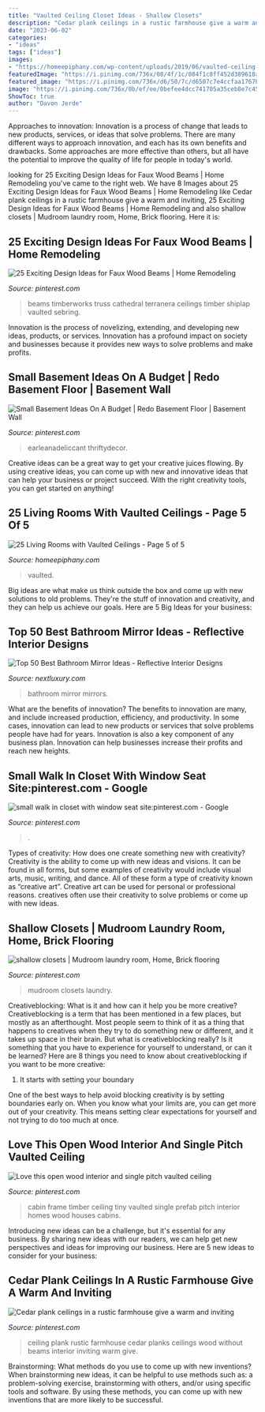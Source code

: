 ```yaml
---
title: "Vaulted Ceiling Closet Ideas - Shallow Closets"
description: "Cedar plank ceilings in a rustic farmhouse give a warm and inviting"
date: "2023-06-02"
categories:
- "ideas"
tags: ["ideas"]
images:
- "https://homeepiphany.com/wp-content/uploads/2019/06/vaulted-ceiling-living-rooms_23.jpg"
featuredImage: "https://i.pinimg.com/736x/08/4f/1c/084f1c8ff452d389618a233873267f97--plank-ceiling-rustic-farmhouse.jpg"
featured_image: "https://i.pinimg.com/736x/d6/50/7c/d6507c7e4ccfaa1767b343d14e699ce4.jpg"
image: "https://i.pinimg.com/736x/0b/ef/ee/0befee4dcc741705a35ceb8e7c4590e6.jpg"
ShowToc: true
author: "Davon Jerde"
---
```



Approaches to innovation:
Innovation is a process of change that leads to new products, services, or ideas that solve problems. There are many different ways to approach innovation, and each has its own benefits and drawbacks. Some approaches are more effective than others, but all have the potential to improve the quality of life for people in today's world.

	

		
looking for 25 Exciting Design Ideas for Faux Wood Beams | Home Remodeling you've came to the right web. We have 8 Images about 25 Exciting Design Ideas for Faux Wood Beams | Home Remodeling like Cedar plank ceilings in a rustic farmhouse give a warm and inviting, 25 Exciting Design Ideas for Faux Wood Beams | Home Remodeling and also shallow closets | Mudroom laundry room, Home, Brick flooring. Here it is:
		
    
## 25 Exciting Design Ideas For Faux Wood Beams | Home Remodeling

<img loading=lazy src="https://i.pinimg.com/736x/d6/50/7c/d6507c7e4ccfaa1767b343d14e699ce4.jpg" onerror="this.onerror=null;this.src='https://tse2.mm.bing.net/th?id=OIP.ml2nIoKP-GVavwMd2xsZXgHaKf&amp;pid=15.1';" alt="25 Exciting Design Ideas for Faux Wood Beams | Home Remodeling">

_Source: pinterest.com_

>beams timberworks truss cathedral terranera ceilings timber shiplap vaulted sebring. 

	

Innovation is the process of novelizing, extending, and developing new ideas, products, or services. Innovation has a profound impact on society and businesses because it provides new ways to solve problems and make profits.

    
## Small Basement Ideas On A Budget | Redo Basement Floor | Basement Wall

<img loading=lazy src="https://i.pinimg.com/736x/0b/ef/ee/0befee4dcc741705a35ceb8e7c4590e6.jpg" onerror="this.onerror=null;this.src='https://tse2.mm.bing.net/th?id=OIP.rFfc3a1gcjcrkCXd8--hcQHaLH&amp;pid=15.1';" alt="Small Basement Ideas On A Budget | Redo Basement Floor | Basement Wall">

_Source: pinterest.com_

>earleanadeliccant thriftydecor. 

	

Creative ideas can be a great way to get your creative juices flowing. By using creative ideas, you can come up with new and innovative ideas that can help your business or project succeed. With the right creativity tools, you can get started on anything!

    
## 25 Living Rooms With Vaulted Ceilings - Page 5 Of 5

<img loading=lazy src="https://homeepiphany.com/wp-content/uploads/2019/06/vaulted-ceiling-living-rooms_23.jpg" onerror="this.onerror=null;this.src='https://tse2.mm.bing.net/th?id=OIP.lKxbtOd3yPpzbyBPCIA7qgHaJQ&amp;pid=15.1';" alt="25 Living Rooms with Vaulted Ceilings - Page 5 of 5">

_Source: homeepiphany.com_

>vaulted. 

	

Big ideas are what make us think outside the box and come up with new solutions to old problems. They're the stuff of innovation and creativity, and they can help us achieve our goals. Here are 5 Big Ideas for your business: 

    
## Top 50 Best Bathroom Mirror Ideas - Reflective Interior Designs

<img loading=lazy src="http://nextluxury.com/wp-content/uploads/bathroom-mirrors-ideas.jpg" onerror="this.onerror=null;this.src='https://tse1.mm.bing.net/th?id=OIP.JEc3pbZ_CH_xQ5f_PdTsxwAAAA&amp;pid=15.1';" alt="Top 50 Best Bathroom Mirror Ideas - Reflective Interior Designs">

_Source: nextluxury.com_

>bathroom mirror mirrors. 

	

What are the benefits of innovation?
The benefits to innovation are many, and include increased production, efficiency, and productivity. In some cases, innovation can lead to new products or services that solve problems people have had for years. Innovation is also a key component of any business plan. Innovation can help businesses increase their profits and reach new heights.

    
## Small Walk In Closet With Window Seat Site:pinterest.com - Google

<img loading=lazy src="https://i.pinimg.com/736x/06/2c/a1/062ca1564b8f9d68064168a11bd23a31.jpg" onerror="this.onerror=null;this.src='https://tse4.mm.bing.net/th?id=OIP.jq8oDrkQU2Tja_YDnwpaywHaLH&amp;pid=15.1';" alt="small walk in closet with window seat site:pinterest.com - Google">

_Source: pinterest.com_

>. 

	

Types of creativity: How does one create something new with creativity?
Creativity is the ability to come up with new ideas and visions. It can be found in all forms, but some examples of creativity would include visual arts, music, writing, and dance. All of these form a type of creativity known as “creative art”. Creative art can be used for personal or professional reasons. creatives often use their creativity to solve problems or come up with new ideas.

    
## Shallow Closets | Mudroom Laundry Room, Home, Brick Flooring

<img loading=lazy src="https://i.pinimg.com/564x/99/3f/b6/993fb6be61f8c1e632355bca3749a10b.jpg" onerror="this.onerror=null;this.src='https://tse3.mm.bing.net/th?id=OIP.4-hRIkVzSkHqUhnF7_C54gHaJ9&amp;pid=15.1';" alt="shallow closets | Mudroom laundry room, Home, Brick flooring">

_Source: pinterest.com_

>mudroom closets laundry. 

	

Creativeblocking: What is it and how can it help you be more creative?
Creativeblocking is a term that has been mentioned in a few places, but mostly as an afterthought. Most people seem to think of it as a thing that happens to creatives when they try to do something new or different, and it takes up space in their brain. But what is creativeblocking really? Is it something that you have to experience for yourself to understand, or can it be learned? Here are 8 things you need to know about creativeblocking if you want to be more creative: 
1) It starts with setting your boundary

One of the best ways to help avoid blocking creativity is by setting boundaries early on. When you know what your limits are, you can get more out of your creativity. This means setting clear expectations for yourself and not trying to do too much at once.

    
## Love This Open Wood Interior And Single Pitch Vaulted Ceiling

<img loading=lazy src="https://i.pinimg.com/736x/2d/6e/31/2d6e3145540e9e7f3a910429b161e084--small-cabins-small-houses.jpg" onerror="this.onerror=null;this.src='https://tse3.mm.bing.net/th?id=OIP.QtNP4HnvZxPRyxuiTYxisAHaJb&amp;pid=15.1';" alt="Love this open wood interior and single pitch vaulted ceiling">

_Source: pinterest.com_

>cabin frame timber ceiling tiny vaulted single prefab pitch interior homes wood houses cabins. 

	

Introducing new ideas can be a challenge, but it's essential for any business. By sharing new ideas with our readers, we can help get new perspectives and ideas for improving our business. Here are 5 new ideas to consider for your business: 

    
## Cedar Plank Ceilings In A Rustic Farmhouse Give A Warm And Inviting

<img loading=lazy src="https://i.pinimg.com/736x/08/4f/1c/084f1c8ff452d389618a233873267f97--plank-ceiling-rustic-farmhouse.jpg" onerror="this.onerror=null;this.src='https://tse1.mm.bing.net/th?id=OIP.9HOoqeWV-d3icJjxJjHNjQHaJ3&amp;pid=15.1';" alt="Cedar plank ceilings in a rustic farmhouse give a warm and inviting">

_Source: pinterest.com_

>ceiling plank rustic farmhouse cedar planks ceilings wood without beams interior inviting warm give. 

	

Brainstorming: What methods do you use to come up with new inventions?
When brainstorming new ideas, it can be helpful to use methods such as: a problem-solving exercise, brainstorming with others, and/or using specific tools and software. By using these methods, you can come up with new inventions that are more likely to be successful.

